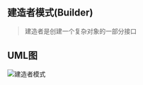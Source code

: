 ## 建造者模式(Builder)
> 建造者是创建一个复杂对象的一部分接口

## UML图
![建造者模式](https://cdn.learnku.com/uploads/images/201803/19/1/JFAXquMVD9.png)